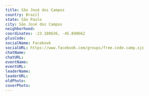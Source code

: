 ```yaml
---
title: São José dos Campos
country: Brazil
state: São Paulo
city: São José dos Campos
neighborhood: 
coordinates: -23.180636, -45.890662
plusCode:
socialName: Facebook
socialURL: https://www.facebook.com/groups/free.code.camp.sjc
chatName:
chatURL:
eventName:
eventURL:
leaderName:
leaderURL:
oldPhoto: 
coverPhoto:
---
```

